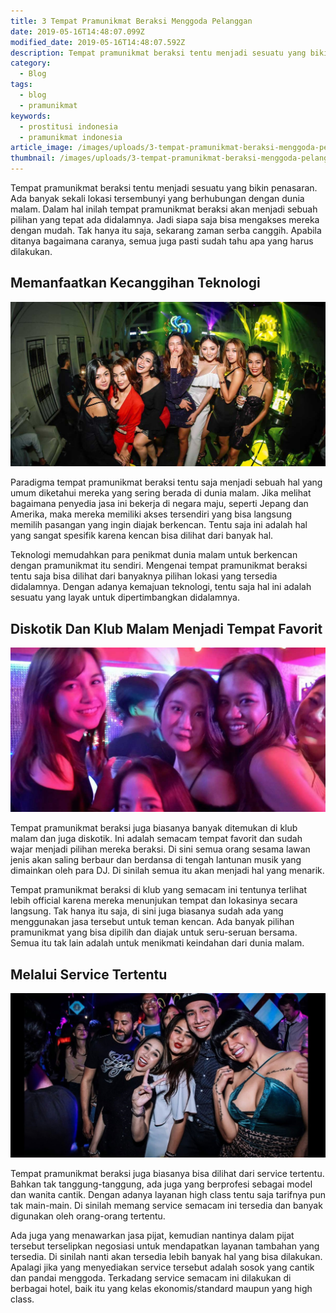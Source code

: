 ```yaml
---
title: 3 Tempat Pramunikmat Beraksi Menggoda Pelanggan
date: 2019-05-16T14:48:07.099Z
modified_date: 2019-05-16T14:48:07.592Z
description: Tempat pramunikmat beraksi tentu menjadi sesuatu yang bikin penasaran. Ada banyak sekali lokasi tersembunyi yang berhubungan dengan dunia malam.
category:
  - Blog
tags:
  - blog
  - pramunikmat
keywords:
  - prostitusi indonesia
  - pramunikmat indonesia
article_image: /images/uploads/3-tempat-pramunikmat-beraksi-menggoda-pelanggan-3.jpg
thumbnail: /images/uploads/3-tempat-pramunikmat-beraksi-menggoda-pelanggan-1-026.jpg
---
```

Tempat pramunikmat beraksi tentu menjadi sesuatu yang bikin penasaran. Ada banyak sekali lokasi tersembunyi yang berhubungan dengan dunia malam. Dalam hal inilah tempat pramunikmat beraksi akan menjadi sebuah pilihan yang tepat ada didalamnya. Jadi siapa saja bisa mengakses mereka dengan mudah. Tak hanya itu saja, sekarang zaman serba canggih. Apabila ditanya bagaimana caranya, semua juga pasti sudah tahu apa yang harus dilakukan.



## Memanfaatkan Kecanggihan Teknologi

![3 Tempat Pramunikmat Beraksi Menggoda Pelanggan](/images/uploads/3-tempat-pramunikmat-beraksi-menggoda-pelanggan-3.jpg)

Paradigma tempat pramunikmat beraksi tentu saja menjadi sebuah hal yang umum diketahui mereka yang sering berada di dunia malam. Jika melihat bagaimana penyedia jasa ini bekerja di negara maju, seperti Jepang dan Amerika, maka mereka memiliki akses tersendiri yang bisa langsung memilih pasangan yang ingin diajak berkencan. Tentu saja ini adalah hal yang sangat spesifik karena kencan bisa dilihat dari banyak hal.

Teknologi memudahkan para penikmat dunia malam untuk berkencan dengan pramunikmat itu sendiri. Mengenai tempat pramunikmat beraksi tentu saja bisa dilihat dari banyaknya pilihan lokasi yang tersedia didalamnya. Dengan adanya kemajuan teknologi, tentu saja hal ini adalah sesuatu yang layak untuk dipertimbangkan didalamnya. 



## Diskotik Dan Klub Malam Menjadi Tempat Favorit

![3 Tempat pramunikmat Beraksi Menggoda Pelanggan](/images/uploads/3-tempat-pramunikmat-beraksi-menggoda-pelanggan-2.jpg)

Tempat pramunikmat beraksi juga biasanya banyak ditemukan di klub malam dan juga diskotik. Ini adalah semacam tempat favorit dan sudah wajar menjadi pilihan mereka beraksi. Di sini semua orang sesama lawan jenis akan saling berbaur dan berdansa di tengah lantunan musik yang dimainkan oleh para DJ. Di sinilah semua itu akan menjadi hal yang menarik.

Tempat pramunikmat beraksi di klub yang semacam ini tentunya terlihat lebih official karena mereka menunjukan tempat dan lokasinya secara langsung. Tak hanya itu saja, di sini juga biasanya sudah ada yang menggunakan jasa tersebut untuk teman kencan. Ada banyak pilihan pramunikmat yang bisa dipilih dan diajak untuk seru-seruan bersama. Semua itu tak lain adalah untuk menikmati keindahan dari dunia malam.



## Melalui Service Tertentu

![3 Tempat pramunikmat Beraksi Menggoda Pelanggan](/images/uploads/3-tempat-pramunikmat-beraksi-menggoda-pelanggan-1.jpg)

Tempat pramunikmat beraksi juga biasanya bisa dilihat dari service tertentu. Bahkan tak tanggung-tanggung, ada juga yang berprofesi sebagai model dan wanita cantik. Dengan adanya layanan high class tentu saja tarifnya pun tak main-main. Di sinilah memang service semacam ini tersedia dan banyak digunakan oleh orang-orang tertentu.

Ada juga yang menawarkan jasa pijat, kemudian nantinya dalam pijat tersebut terselipkan negosiasi untuk mendapatkan layanan tambahan yang tersedia. Di sinilah nanti akan tersedia lebih banyak hal yang bisa dilakukan. Apalagi jika yang menyediakan service tersebut adalah sosok yang cantik dan pandai menggoda. Terkadang service semacam ini dilakukan di berbagai hotel, baik itu yang kelas ekonomis/standard maupun yang high class.

